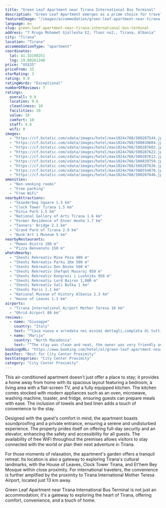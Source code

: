 ```yaml
---
title: "Green Leaf Apartment near Tirana International Bus Terminal"
description: "Green Leaf Apartment emerges as a prime choice for travelers seeking a blend of comfort and convenience in Tirana."
featuredImage: "/images/accommodation/green-leaf-apartment-near-tirana-international-bus-terminal-500287544.jpg"
language: en
slug: green-leaf-apartment-near-tirana-international-bus-terminal
address: "7 Rruga Muhamet Gjollesha E2, floor no2,, Tirana, Albania"
city: "Tirana"
location: "Tirana"
accommodationType: "apartment"
coordinates:
  lat: 41.33198251
  lng: 19.80261248
price: "US$35"
priceFrom: 35
starRating: 3
rating: 9.9
ratingWords: "Exceptional"
numberOfReviews: 7
ratings:
  overall: 9.9
  location: 9.6
  cleanliness: 10
  facilities: 10
  value: 10
  comfort: 10
  staff: 9.6
  wifi: 0
images:
  - "https://cf.bstatic.com/xdata/images/hotel/max1024x768/500287544.jpg?k=cd566318ea0fb582ecff5cd133790cbc3597efed4b89cae897f77d9a0579f9cd&o=&hp=1"
  - "https://cf.bstatic.com/xdata/images/hotel/max1024x768/500839604.jpg?k=e2f5e6a4d53856cecea0f271d657a52d1d3b64990a9372bbcd2fdf5793c22212&o=&hp=1"
  - "https://cf.bstatic.com/xdata/images/hotel/max1024x768/500287602.jpg?k=4b319e573a97d5f9ec69a8431adaed504a35b93a2d6689618e148d049ede0216&o=&hp=1"
  - "https://cf.bstatic.com/xdata/images/hotel/max1024x768/500287622.jpg?k=0bb21207f8d844111c28ea60d2fbc75f1a55e75bea93d2d6d67e0d670ce24088&o=&hp=1"
  - "https://cf.bstatic.com/xdata/images/hotel/max1024x768/500287612.jpg?k=86c3e06f3a88e191490a283b32624a019d186fc78e5edc743bfdd446f52a0b7e&o=&hp=1"
  - "https://cf.bstatic.com/xdata/images/hotel/max1024x768/500839759.jpg?k=fc50adc97a44eb43c6d52dfec6203c8673d6bc7152c5a1731a4c163e6684959c&o=&hp=1"
  - "https://cf.bstatic.com/xdata/images/hotel/max1024x768/500287636.jpg?k=92a836ee10c1fc4e593d0df1c62c26bc7103e687f143d5c121649a0b078ab7a9&o=&hp=1"
  - "https://cf.bstatic.com/xdata/images/hotel/max1024x768/500554070.jpg?k=797b55e59c996894d05109e546a586fc97341a58d8f177af80d65060b1ffd80f&o=&hp=1"
  - "https://cf.bstatic.com/xdata/images/hotel/max1024x768/500287646.jpg?k=201aa46dba4831bf1d0b2e40365bc6874a3817ead2b5b62007d7c16f5d0f87d4&o=&hp=1"
amenities:
  - "Non-smoking rooms"
  - "Free parking"
  - "Free WiFi"
nearbyAttractions:
  - "Skanderbeg Square 1.5 km"
  - "Clock Tower Tirana 1.5 km"
  - "Rinia Park 1.5 km"
  - "National Gallery of Arts Tirana 1.6 km"
  - "Former Residence of Enver Hoxha 1.7 km"
  - "Tanners' Bridge 2.1 km"
  - "Grand Park of Tirana 2.9 km"
  - "Bunk'Art 1 Museum 5 km"
nearbyRestaurants:
  - "Mamas Bistro 100 m"
  - "Pizza Benvenuto 150 m"
whatsNearby:
  - "Sheshi Rekreativ Mine Peza 400 m"
  - "Sheshi Rekreativ Parku 1Km 500 m"
  - "Sheshi Rekreativ Don Bosko 500 m"
  - "Sheshi Rekreativ Shefqet Musaraj 950 m"
  - "Sheshi Rekreativ Kongresi i Lushnjës 950 m"
  - "Sheshi Rekreativ Lord Bajron 1,000 m"
  - "Sheshi Rekreativ Sali Butka 1 km"
  - "Sheshi Paris 1.1 km"
  - "National Museum of History Albania 1.3 km"
  - "House of Leaves 1.3 km"
airports:
  - "Tirana International Airport Mother Teresa 10 km"
  - "Ohrid Airport 80 km"
reviews:
  - name: "Giuseppe"
    country: "Italy"
    text: "“Casa nuova e arredata nei minimi dettagli,completa di tutti i comfort, vicinissima a vari punti d'interesse e a dieci minuti scarsi da piazza scanderberg...”"
  - name: "Marija"
    country: "North Macedonia"
    text: "“The stay was clean and neat, the owner was very friendly and he guide us through everything we needed. The town center was near and there was a shopping center near by”"
bookingURL: "https://www.booking.com/hotel/al/green-leaf-apartment-near-tirana-international-bus-terminal.en-gb.html?aid=8035640"
bestFor: "Best for City Center Proximity"
bestCategories: "City Center Proximity"
category: "City Center Proximity"
---
```


This air-conditioned apartment doesn't just offer a place to stay; it provides a home away from home with its spacious layout featuring a bedroom, a living area with a flat-screen TV, and a fully equipped kitchen. The kitchen comes stocked with modern appliances such as an oven, microwave, washing machine, toaster, and fridge, ensuring guests can prepare meals with ease. The inclusion of towels and bed linen adds a touch of convenience to the stay.

Designed with the guest's comfort in mind, the apartment boasts soundproofing and a private entrance, ensuring a serene and undisturbed experience. The property prides itself on offering full-day security and an elevator, enhancing the safety and accessibility for all guests. The availability of free WiFi throughout the premises allows visitors to stay connected with the world or plan their next adventure in Tirana.

For those moments of relaxation, the apartment's garden offers a tranquil retreat. Its location is also a gateway to exploring Tirana's cultural landmarks, with the House of Leaves, Clock Tower Tirana, and Et'hem Bey Mosque within close proximity. For international travelers, the convenience is further amplified by the proximity to Tirana International Mother Teresa Airport, located just 13 km away.

Green Leaf Apartment near Tirana International Bus Terminal is not just an accommodation; it's a gateway to exploring the heart of Tirana, offering comfort, convenience, and a touch of home.